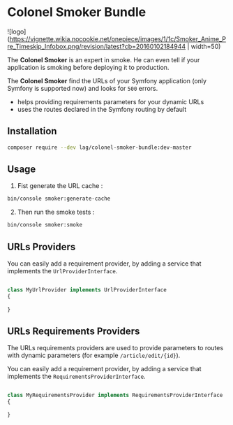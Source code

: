 # Colonel Smoker Bundle

![logo](https://vignette.wikia.nocookie.net/onepiece/images/1/1c/Smoker_Anime_Pre_Timeskip_Infobox.png/revision/latest?cb=20160102184944 | width=50)

The **Colonel Smoker** is an expert in smoke. He can even tell if your application is smoking before deploying it to production.

The **Colonel Smoker** find the URLs of your Symfony application (only Symfony is supported now) and looks for `500` errors. 
- helps providing requirements parameters for your dynamic URLs
- uses the routes declared in the Symfony routing by default

## Installation

```bash
composer require --dev lag/colonel-smoker-bundle:dev-master
```

## Usage

1. Fist generate the URL cache :
```bash
bin/console smoker:generate-cache
```

2. Then run the smoke tests :
```bash
bin/console smoker:smoke
```


## URLs Providers
You can easily add a requirement provider, by adding a service that implements the `UrlProviderInterface`.

```php

class MyUrlProvider implements UrlProviderInterface
{
    
}

```

## URLs Requirements Providers

The URLs requirements providers are used to provide parameters to routes with dynamic parameters 
(for example `/article/edit/{id}`). 

You can easily add a requirement provider, by adding a service that implements the `RequirementsProviderInterface`.

```php

class MyRequirementsProvider implements RequirementsProviderInterface
{
    
}

```
